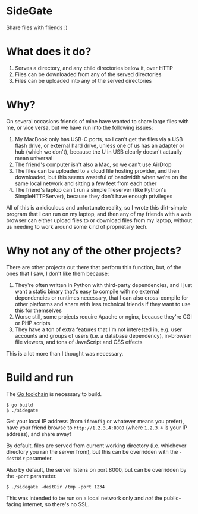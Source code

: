 # SideGate

Share files with friends :)

# What does it do?

1. Serves a directory, and any child directories below it, over HTTP
2. Files can be downloaded from any of the served directories
3. Files can be uploaded into any of the served directories

# Why?

On several occasions friends of mine have wanted to share large files with me, or vice versa, but we have run into the following issues:

1. My MacBook only has USB-C ports, so I can't get the files via a USB flash drive, or external hard drive, unless one of us has an adapter or hub (which we don't), because the U in USB clearly doesn't actually mean universal
2. The friend's computer isn't also a Mac, so we can't use AirDrop
3. The files can be uploaded to a cloud file hosting provider, and then downloaded, but this seems wasteful of bandwidth when we're on the same local network and sitting a few feet from each other
4. The friend's laptop can't run a simple fileserver (like Python's SimpleHTTPServer), because they don't have enough privileges

All of this is a ridiculous and unfortunate reality, so I wrote this dirt-simple program that I can run on my laptop, and then any of my friends with a web browser can either upload files to or download files from my laptop, without us needing to work around some kind of proprietary tech.

# Why not any of the other projects?

There are other projects out there that perform this function, but, of the ones that I saw, I don't like them because:

1. They're often written in Python with third-party dependencies, and I just want a static binary that's easy to compile with no external dependencies or runtimes necessary, that I can also cross-compile for other platforms and share with less technical friends if they want to use this for themselves
2. Worse still, some projects require Apache or nginx, because they're CGI or PHP scripts
3. They have a ton of extra features that I'm not interested in, e.g. user accounts and groups of users (i.e. a database dependency), in-browser file viewers, and tons of JavaScript and CSS effects

This is a lot more than I thought was necessary.

# Build and run

The [Go toolchain](https://golang.org/) is necessary to build.

    $ go build
    $ ./sidegate

Get your local IP address (from `ifconfig` or whatever means you prefer), have your friend browse to `http://1.2.3.4:8000` (where `1.2.3.4` is your IP address), and share away!

By default, files are served from current working directory (i.e. whichever directory you ran the server from), but this can be overridden with the `-destDir` parameter.

Also by default, the server listens on port 8000, but can be overridden by the `-port` parameter.

    $ ./sidegate -destDir /tmp -port 1234

This was intended to be run on a local network only and _not_ the public-facing internet, so there's no SSL.
